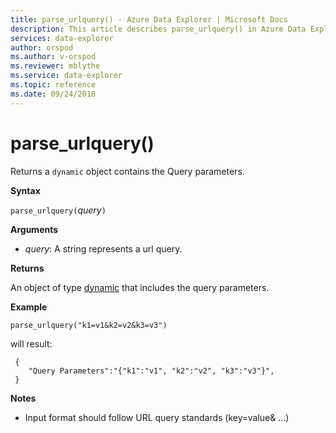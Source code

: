 ```yaml
---
title: parse_urlquery() - Azure Data Explorer | Microsoft Docs
description: This article describes parse_urlquery() in Azure Data Explorer.
services: data-explorer
author: orspod
ms.author: v-orspod
ms.reviewer: mblythe
ms.service: data-explorer
ms.topic: reference
ms.date: 09/24/2018
---
```

# parse_urlquery()

Returns a `dynamic` object contains the Query parameters.

**Syntax**

`parse_urlquery(`*query*`)`

**Arguments**

* *query*: A string represents a url query.

**Returns**

An object of type [dynamic](./scalar-data-types/dynamic.md) that includes the query parameters.

**Example**

```kusto
parse_urlquery("k1=v1&k2=v2&k3=v3")
```

will result:

```
 {
 	"Query Parameters":"{"k1":"v1", "k2":"v2", "k3":"v3"}",
 }
```

**Notes**

* Input format should follow URL query standards (key=value& ...)
 